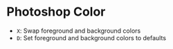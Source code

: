 # Photoshop Color

- `X`: Swap foreground and background colors
- `D`: Set foreground and background colors to defaults